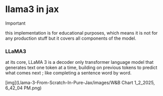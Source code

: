 # llama3 in jax 


> [!IMPORTANT]
> this implementation is for educational purposes, which means it is not for any production stuff but it covers all components of the model.
>


### LLaMA3

at its core, LLaMA 3 is a decoder only transformer language model that generates text one token at a time, building on previous tokens to predict what comes next ; like completing a sentence word by word.


[img](Llama-3-From-Scratch-In-Pure-Jax/images/W&B Chart 1_2_2025, 6_42_04 PM.png)
